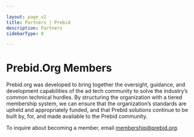 ```yaml
---

layout: page_v2
title: Partners | Prebid
description: Partners
sidebarType: 0

---
```

# Prebid.Org Members

Prebid.org was developed to bring together the oversight, guidance, and development capabilities of the ad tech community to solve the industry’s common technical hurdles. By structuring the organization with a tiered membership system, we can ensure that the organization’s standards are upheld and appropriately funded, and that Prebid solutions continue to be built by, for, and made available to the Prebid community.

To inquire about becoming a member, email membership@prebid.org.
